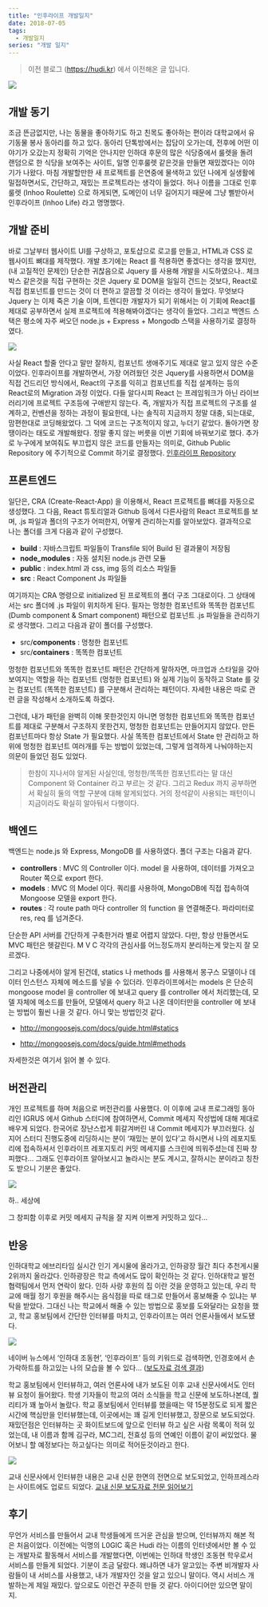 ```yaml
---
title: "인후라이프 개발일지"
date: 2018-07-05
tags:
  - 개발일지
series: "개발 일지"
---
```


> 이전 블로그 (https://hudi.kr) 에서 이전해온 글 입니다.

![](./thumb.jpeg)

## 개발 동기

조금 뜬금없지만, 나는 동물을 좋아하기도 하고 친목도 좋아하는 편이라 대학교에서 유기동물 봉사 동아리를 하고 있다. 동아리 단톡방에서는 잡담이 오가는데, 전후에 어떤 이야기가 오갔는지 정확히 기억은 안나지만 인하대 후문의 많은 식당중에서 룰렛을 돌려 랜덤으로 한 식당을 보여주는 사이트, 일명 인후룰렛 같은것을 만들면 재밌겠다는 이야기가 나왔다. 마침 개발할만한 새 프로젝트를 은연중에 물색하고 있던 나에게 실생활에 밀접하면서도, 간단하고, 재밌는 프로젝트라는 생각이 들었다. 허나 이름을 그대로 인후룰렛 (Inhoo Roulette) 으로 하게되면, 도메인이 너무 길어지기 때문에 그냥 삘받아서 인후라이프 (Inhoo Life) 라고 명명했다.

## 개발 준비

바로 그날부터 웹사이트 UI를 구상하고, 포토샵으로 로고를 만들고, HTML과 CSS 로 웹사이트 뼈대를 제작했다. 개발 초기에는 React 를 적용하면 좋겠다는 생각을 했지만, (내 고질적인 문제인) 단순한 귀찮음으로 Jquery 를 사용해 개발을 시도하였으나.. 체크박스 같은것을 직접 구현하는 것은 Jquery 로 DOM을 일일히 건드는 것보다, React로 직접 컴포넌트를 만드는 것이 더 편하고 깔끔할 것 이라는 생각이 들었다. 무엇보다 Jquery 는 이제 죽은 기술 이며, 트렌디한 개발자가 되기 위해서는 이 기회에 React를 제대로 공부하면서 실제 프로젝트에 적용해봐야겠다는 생각이 들었다. 그리고 백엔드 스택은 평소에 자주 써오던 node.js + Express + Mongodb 스택을 사용하기로 결정하였다.

![](./01.jpeg)

사실 React 할줄 안다고 말만 잘하지, 컴포넌트 생애주기도 제대로 알고 있지 않은 수준이었다. 인후라이프를 개발하면서, 가장 어려웠던 것은 Jquery를 사용하면서 DOM을 직접 건드리던 방식에서, React의 구조를 익히고 컴포넌트를 직접 설계하는 등의 React로의 Migration 과정 이었다. 다들 알다시피 React 는 프레임워크가 아닌 라이브러리기에 프로젝트 구조등에 구애받지 않는다. 즉, 개발자가 직접 프로젝트의 구조를 설계하고, 컨벤션을 정하는 과정이 필요한데, 나는 솔직히 지금까지 정말 대충, 되는대로, 맘편한대로 코딩해왔었다. 그 덕에 코드는 구조적이지 않고, 누더기 같았다. 돌아가면 장땡이라는 태도로 개발해왔다. 정말 좋지 않는 버릇을 이번 기회에 바꿔보기로 했다. 추가로 누구에게 보여줘도 부끄럽지 않은 코드를 만들자는 의미로, Github Public Repository 에 주기적으로 Commit 하기로 결정했다. [인후라이프 Repository](https://github.com/devHudi/inhoolife)

## 프론트엔드

일단은, CRA (Create-React-App) 을 이용해서, React 프로젝트를 뼈대를 자동으로 생성했다. 그 다음, React 튜토리얼과 Github 등에서 다른사람의 React 프로젝트를 보며, .js 파일과 폴더의 구조가 어떠한지, 어떻게 관리하는지를 알아보았다. 결과적으로 나는 폴더를 크게 다음과 같이 구성했다.

- **build** : 자바스크립트 파일들이 Transfile 되어 Build 된 결과물이 저장됨
- **node_modules** : 자동 설치된 node.js 관련 모듈
- **public** : index.html 과 css, img 등의 리소스 파일들
- **src** : React Component Js 파일들

여기까지는 CRA 명령으로 initialized 된 프로젝트의 폴더 구조 그대로이다. 그 상태에서는 src 폴더에 .js 파일이 위치하게 된다. 필자는 멍청한 컴포넌트와 똑똑한 컴포넌트 (Dumb component & Smart component) 패턴으로 컴포넌트 .js 파일들을 관리하기로 생각했다. 그리고 다음과 같이 폴더를 구성했다.

- src/**components** : 멍청한 컴포넌트
- src/**containers** : 똑똑한 컴포넌트

멍청한 컴포넌트와 똑똑한 컴포넌트 패턴은 간단하게 말하자면, 마크업과 스타일을 갖아 보여지는 역할을 하는 컴포넌트 (멍청한 컴포넌트) 와 실제 기능이 동작하고 State 를 갖는 컴포넌트 (똑똑한 컴포넌트) 를 구분해서 관리하는 패턴이다. 자세한 내용은 따로 관련 글을 작성해서 소개하도록 하겠다.

그런데, 내가 패턴을 완벽히 이해 못한것인지 아니면 멍청한 컴포넌트와 똑똑한 컴포넌트를 제대로 구분해서 구조하지 못한건지, 멍청한 컴포넌트는 만들어지지 않았다. 만든 컴포넌트마다 항상 State 가 필요했다. 사실 똑똑한 컴포넌트에서 State 만 관리하고 하위에 멍청한 컴포넌트 여러개를 두는 방법이 있었는데, 그렇게 엄격하게 나눠야하는지 의문이 들었던 점도 있었다.

> 한참이 지나서야 알게된 사실인데, 멍청한/똑똑한 컴포넌트라는 말 대신 Component 와 Container 라고 부르는 것 같다. 그리고 Redux 까지 공부하면서 확실히 둘의 역할 구분에 대해 알게되었다. 거의 정석같이 사용되는 패턴이니 지금이라도 확실히 알아둬서 다행이다.

## 백엔드

백엔드는 node.js 와 Express, MongoDB 를 사용하였다. 폴더 구조는 다음과 같다.

- **controllers** : MVC 의 Controller 이다. model 을 사용하여, 데이터를 가져오고 Router 쪽으로 export 한다.
- **models** : MVC 의 Model 이다. 쿼리를 사용하여, MongoDB에 직접 접속하여 Mongoose 모델을 export 한다.
- **routes** : 각 route path 마다 controller 의 function 을 연결해준다. 파라미터로 res, req 를 넘겨준다.

단순한 API 서버를 간단하게 구축한거라 별로 어렵지 않았다. 다만, 항상 만들면서도 MVC 패턴은 헷갈린다. M V C 각각의 관심사를 어느정도까지 분리하는게 맞는지 잘 모르겠다.

그리고 나중에서야 알게 된건데, statics 나 methods 를 사용해서 몽구스 모델이나 데이터 인스턴스 자체에 메소드를 넣을 수 있더라. 인후라이프에서는 models 은 단순히 mongoose model 을 controller 에 보내고 query 를 controller 에서 처리했는데, 모델 자체에 메소드를 만들어, 모델에서 query 하고 나온 데이터만을 controller 에 보내는 방법이 훨씬 나을 것 같다. 아니 맞는 방법인것 같다.

- http://mongoosejs.com/docs/guide.html#statics

- http://mongoosejs.com/docs/guide.html#methods

자세한것은 여기서 읽어 볼 수 있다.

## 버전관리

개인 프로젝트를 하며 처음으로 버전관리를 사용했다. 이 이후에 교내 프로그래밍 동아리인 IGRUS 에서 Github 스터디에 참여하면서, Commit 메세지 작성법에 대해 제대로 배우게 되었다. 한국어로 장난스럽게 휘갈겨버린 내 Commit 메세지가 부끄러웠다. 심지어 스터디 진행도중에 리딩하시는 분이 ‘재밌는 분이 있다’고 하시면서 나의 레포지토리에 접속하셔서 인후라이프 레포지토리 커밋 메세지를 스크린에 띄워주셨는데 진짜 창피했다… 그래도 인후라이프 알아보시고 놀라시는 분도 계시고, 잘하시는 분이라고 칭찬도 받으니 기분은 좋았다.

![](./02.png)

하.. 세상에

그 창피함 이후로 커밋 메세지 규칙을 잘 지켜 이쁘게 커밋하고 있다…

## 반응

인하대학교 에브리타임 실시간 인기 게시물에 올라가고, 인하광장 월간 최다 추천게시물 2위까지 올라갔다. 인하광장은 학교 측에서도 많이 확인하는 것 같다. 인하대학교 발전 협력팀에서 먼저 연락이 왔다. 인하 사랑 후원의 집 이란 것을 운영하고 있는데, 우리 학교에 매월 정기 후원을 해주시는 음식점을 따로 태그로 만들어서 홍보해줄 수 있냐는 부탁을 받았다. 그대신 나는 학교에서 해줄 수 있는 방법으로 홍보를 도와달라는 요청을 했고, 학교 홍보팀에서 간단한 인터뷰를 마치고, 인후라이프는 여러 언론사들에서 보도됐다.

![](./03.png)

네이버 뉴스에서 ‘인하대 조동현’, ‘인후라이프’ 등의 키워드로 검색하면, 인경호에서 손가락하트를 하고있는 나의 모습을 볼 수 있다… ([보도자료 검색 결과](https://search.naver.com/search.naver?where=news&query=%EC%9D%B8%ED%95%98%EB%8C%80%20%EC%A1%B0%EB%8F%99%ED%98%84&sm=tab_srt&sort=1&photo=0&field=0&reporter_article=&pd=0&ds=&de=&docid=&nso=so%3Add%2Cp%3Aall%2Ca%3Aall&mynews=0&mson=0&refresh_start=0&related=0))

학교 홍보팀에서 인터뷰하고, 여러 언론사에 내가 보도된 이후 교내 신문사에서도 인터뷰 요청이 들어왔다. 학생 기자들이 학교의 여러 소식들을 학교 신문에 보도하나본데, 퀄리티가 꽤 높아서 놀랐다. 학교 홍보팀에서 인터뷰를 했을때는 약 15분정도로 되게 짧은 시간에 핵심만을 인터뷰했는데, 이곳에서는 꽤 길게 인터뷰했고, 장문으로 보도되었다. 재밌던점은 인터뷰하는 곳 화이트보드에 앞으로 인터뷰 하고 싶은 사람 목록이 적혀 있었는데, 내 이름과 함께 김구라, MC그리, 전효성 등의 연예인 이름이 같이 써있었다. 물어보니 할 예정보다는 하고싶다는 의미로 적어둔것이라고 한다.

![](./04.png)

교내 신문사에서 인터뷰한 내용은 교내 신문 한면의 전면으로 보도되었고, 인하프레스라는 사이트에도 업로드 되었다. [교내 신문 보도자료 전문 읽어보기](http://www.inhapress.com/news/articleView.html?idxno=7721)

## 후기

무언가 서비스를 만들어서 교내 학생들에게 뜨거운 관심을 받으며, 인터뷰까지 해본 적은 처음이었다. 이전에는 익명의 L0GIC 혹은 Hudi 라는 이름의 인터넷에서만 볼 수 있는 개발자로 활동해서 서비스를 개발했다면, 이번에는 인하대 학생인 조동현 학우로서 서비스를 만들게 되었다. 기분이 조금 달랐다. 왜냐하면 내가 알고있는 주변 비개발자 사람들이 내 서비스를 사용했고, 내가 개발자인 것을 알고 있으니 말이다. 역시 서비스 개발하는게 제일 재밌다. 앞으로도 이런건 꾸준히 만들 것 같다. 아이디어만 있으면 말이지.
